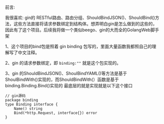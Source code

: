 前言: 

我很喜欢: gin的 RESTful路由、路由分组、ShouldBindJSON()、ShouldBind()方法，这些方法直接将请求参数绑定到结构体。想弄明白gin是怎么做到的这些的，因此有了这个项目。后续我将做一个类似beego、gin的大而全的GolangWeb脚手架
		

1、这个项目的bind包是照着 gin binding 包写的，里面大量函数我都照自己的理解写了中文注释。


2、gin 的请求参数绑定，即 `binding:""` 就是这个包实现的。


3、gin 的ShouldBindJSON()、ShoulBindYAML()等方法是基于 ShoulBindWith()实现的，而ShouldBindWith(）函数是基于binding.Binding.Bind()实现的
最底层的就是实现就是以下这个接口

````
// gin源码
package binding
type Binding interface {
	Name() string
	Bind(*http.Request, interface{}) error
}
````


